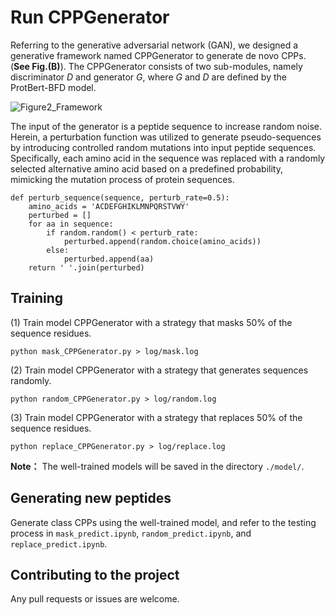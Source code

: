 # Run CPPGenerator
Referring to the generative adversarial network (GAN), we designed a generative framework named CPPGenerator to generate de novo CPPs. (**See Fig.(B)**). The CPPGenerator consists of two sub-modules, namely discriminator $D$ and generator $G$, where $G$ and $D$ are defined by the ProtBert-BFD model.

![Figure2_Framework](https://github.com/user-attachments/assets/4ccd5b7f-c5a8-41b3-8bff-a944fba0cc5f)

The input of the generator is a peptide sequence to increase random noise. Herein, a perturbation function was utilized to generate pseudo-sequences by introducing controlled random mutations into input peptide sequences. Specifically, each amino acid in the sequence was replaced with a randomly selected alternative amino acid based on a predefined probability, mimicking the mutation process of protein sequences. 
```
def perturb_sequence(sequence, perturb_rate=0.5):
    amino_acids = 'ACDEFGHIKLMNPQRSTVWY'
    perturbed = []
    for aa in sequence:
        if random.random() < perturb_rate:
            perturbed.append(random.choice(amino_acids))
        else:
            perturbed.append(aa)
    return ' '.join(perturbed)
```

## Training
(1) Train model CPPGenerator with a strategy that masks 50% of the sequence residues.
```
python mask_CPPGenerator.py > log/mask.log
```
(2) Train model CPPGenerator with a strategy that generates sequences randomly.
```
python random_CPPGenerator.py > log/random.log
```
(3) Train model CPPGenerator with a strategy that replaces 50% of the sequence residues.
```
python replace_CPPGenerator.py > log/replace.log
```
**Note：** 
The well-trained models will be saved in the directory `./model/`.

## Generating new peptides
Generate class CPPs using the well-trained model, and refer to the testing process in `mask_predict.ipynb`, `random_predict.ipynb`, and `replace_predict.ipynb`.

## Contributing to the project
Any pull requests or issues are welcome.


